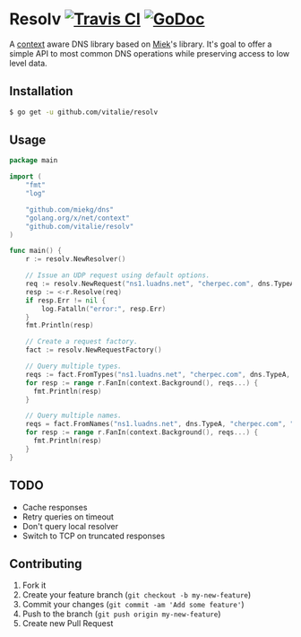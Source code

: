 # Resolv [![Travis CI](https://travis-ci.org/vitalie/resolv.svg?branch=master)](https://travis-ci.org/vitalie/resolv) [![GoDoc](https://godoc.org/github.com/vitalie/resolv?status.svg)](http://godoc.org/github.com/vitalie/resolv)

A [context](https://godoc.org/golang.org/x/net/context) aware DNS library
based on [Miek](https://github.com/miekg/dns)'s library. It's goal to
offer a simple API to most common DNS operations while preserving access
to low level data.

## Installation

``` bash
$ go get -u github.com/vitalie/resolv
```

## Usage

``` go
package main

import (
    "fmt"
    "log"

    "github.com/miekg/dns"
    "golang.org/x/net/context"
    "github.com/vitalie/resolv"
)

func main() {
    r := resolv.NewResolver()

    // Issue an UDP request using default options.
    req := resolv.NewRequest("ns1.luadns.net", "cherpec.com", dns.TypeA)
    resp := <-r.Resolve(req)
    if resp.Err != nil {
        log.Fatalln("error:", resp.Err)
    }
    fmt.Println(resp)

    // Create a request factory.
    fact := resolv.NewRequestFactory()

    // Query multiple types.
    reqs := fact.FromTypes("ns1.luadns.net", "cherpec.com", dns.TypeA, dns.TypeNS, dns.TypeMX)
    for resp := range r.FanIn(context.Background(), reqs...) {
      fmt.Println(resp)
    }

    // Query multiple names.
    reqs = fact.FromNames("ns1.luadns.net", dns.TypeA, "cherpec.com", "www.cherpec.com")
    for resp := range r.FanIn(context.Background(), reqs...) {
      fmt.Println(resp)
    }
}
```

## TODO

- Cache responses
- Retry queries on timeout
- Don't query local resolver
- Switch to TCP on truncated responses

## Contributing

1. Fork it
2. Create your feature branch (`git checkout -b my-new-feature`)
3. Commit your changes (`git commit -am 'Add some feature'`)
4. Push to the branch (`git push origin my-new-feature`)
5. Create new Pull Request
